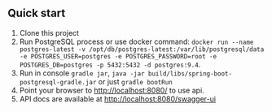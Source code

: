 ## Quick start
1. Clone this project
2. Run PostgreSQL process or use docker command: `docker run --name postgres-latest -v /opt/db/postgres-latest:/var/lib/postgresql/data -e POSTGRES_USER=postgres -e POSTGRES_PASSWORD=root -e POSTGRES_DB=postgres -p 5432:5432 -d postgres:9.4`.
3. Run in console `gradle jar`, `java -jar build/libs/spring-boot-postgresql-gradle.jar` or just `gradle bootRun`
4. Point your browser to [http://localhost:8080/](http://localhost:8080/) to use api.
5. API docs are available at [http://localhost:8080/swagger-ui](http://localhost:8080/swagger-ui)
